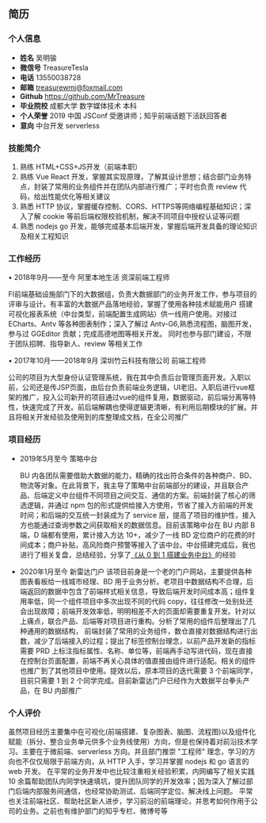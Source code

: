 ## 简历

### 个人信息
* **姓名** 吴明骏
* **微信号** TreasureTesla
* **电话** 13550038728
* **邮箱** treasurewmj@foxmail.com
* **Github** https://github.com/MrTreasure
* **毕业院校** 成都大学 数字媒体技术 本科
* **个人荣誉** 2019 中国 JSConf 受邀讲师；知乎前端话题下活跃回答者
* **意向** 中台开发 serverless


### 技能简介
1. 熟练 HTML+CSS+JS开发（前端本职）
2. 熟练 Vue React 开发，掌握其实现原理，了解其设计思想；结合部门业务特点，封装了常用的业务组件并在团队内部进行推广；平时也负责 review 代码，给出性能优化等相关建议
3. 熟悉 HTTP 协议，掌握缓存控制、CORS、HTTPS等网络编程基础知识；深入了解 cookie 等前后端权限校验机制，解决不同项目中授权认证等问题
4. 熟悉 nodejs go 开发，能够完成基本后端开发，掌握后端开发具备的理论知识及相关工程知识

### 工作经历
• 2018年9月——至今                    阿里本地生活                 资深前端工程师

FI前端基础设施部门下的大数据组，负责大数据部门的业务开发工作，参与项目的评审与设计。有丰富的大数据产品落地经验，掌握了使用各种技术赋能用户
搭建可视化报表系统（中台类型，前端配置生成网站）供一线用户使用。对接过 ECharts、Antv 等各种图表制作；深入了解过 Antv-G6,熟悉流程图，脑图开发，参与过 GGEditor 贡献；完成高德地图等相关开发。
同时也参与部门建设，不限于团队招聘、指导新人、review 等相关工作


• 2017年10月——2018年9月                    深圳竹云科技有限公司                 前端工程师

  公司的项目为大型身份认证管理系统，我在其中负责后台管理页面开发。入职以前，公司还是传JSP页面，由后台负责前端业务逻辑，UI老旧。入职后进行vue框架的推广，投入公司新开的项目通过vue的组件复用，数据驱动，前后端分离等特性，快速完成了开发。前后端解耦也使得逻辑更清晰，有利用后期模块的扩展。并且将相关开发经验及使用到的库整理成文档，在全公司推广


### 项目经历
* 2019年5月至今										策略中台

  BU 内各团队需要借助大数据的能力，精确的找出符合条件的各种商户、BD、物流等对象。在此背景下，我主导了策略中台前端部分的建设，并且联合产品、后端定义中台组件不同项目之间交互、通信的方案。前端封装了核心的筛选逻辑，并通过 npm 包的形式提供给接入方使用，节省了接入方前端的开发时间；和后端的交互统一封装成为了 service 层，提高了项目的维护性，接入方也能通过查询参数之间获取相关的数据信息。目前该策略中台在 BU 内部 B 端，D 端都有使用，累计接入方达 10+，减少了一线 BD 定位商户的花费的时间成本；商户补贴，高风险商户预警等接入了该中台。中台搭建完成后，我也进行了相关复盘，总结经验，分享了[《从 0 到 1 搭建业务中台》](https://zhuanlan.zhihu.com/p/181641511)的经验

* 2020年1月至今										新雷达门户
  该项目前身是一个老的门户网站，主要提供各种图表看板给一线城市经理、BD 用于业务分析。老项目中数据结构不合理，后端返回的数据中包含了前端样式相关信息，导致后端开发时间成本高；组件复用率低，同一个组件项目中多次出现不同的代码 copy，往往修改一处别处还会出现故障；前端开发效率低，明明相差不大的页面却需要重复开发。针对以上痛点，联合产品、后端等对项目进行重构。分析了常用的组件后整理出了几种通用的数据结构， 前端封装了常用的业务组件，数仓直接对数据结构进行出数，减少了后端接入的过程；提出了标签控制台理念，以前产品开发新的指标需要 PRD 上标注指标属性、名称、单位等，前端再手动写进代码，现在直接在控制台页面配置，前端不再关心具体的值直接由组件进行适配。相关的组件也推广到了其他项目中使用。提效以后，原本项目的迭代需要 3 个前端同学，目前只需要 1 到 2 个同学完成。目前新雷达门户已经作为大数据平台拳头产品，在 BU 内部推广
<!-- • 2018年7月至今 							竹云风险引擎

  该项目是整个竹云产品登录环节的监控，我使用Typescript React mobx ECharts开发。将原有的Vue项目的成熟架构经验运用到了React开发中，ts保证了项目的健壮性也使得项目更容易理解以便后来者开发。配合React的HOC特性，封装了大量重复的逻辑提升了开发了效率，主要在于一些后台管理中表格和表单处理。在结合ECharts方面，针对React数据驱动的特点，实现了封装普通ECharts组件能够进行数据驱动，分享了教程[React下ECharts数据驱动的探索](https://zhuanlan.zhihu.com/p/40226494)

该产品主要监控竹云所有产品的登录请求，分析其登录信息比如IP地址、时间、地区等。并将采集到的数据进行大数据整理以及清洗入库，前端负责所有数据的展示以及后台服务、虚拟机信息的监控。通过折线图、饼图、柱状图、热力图等多种图表在前端进行展示。并且能够在前端定制查询条件，针对性的查询相关数据

• 2018年3月——6月              互联网用户管理系统

  该项目是对企业的互联网用户进行统一的管理，权限授取。根据业务的需求，
二次开发及重写了树型组件、穿梭框组件、表格组件，参考elementUI的设计方式，结合我司后台供的数据结构，针对性的编写了符合要求的组件
该项目对用户数据的修改管理也较为复杂，因此在前端的表单编辑有着较为严格的限制。项目中用了动态表单的生成（根据后台的数据要求，生成表单数据，使用了适配器转换数据结构），并涉及到了动态的表单校验与提交

• 2017年12月——2018年5月            安全通讯录

1. 参与项目需求设计，协商讨论restful风格接口在该项目的实现
2. 设计并开发项目中的可复用组件，如名片和多个弹窗组件
  该项目是企业级的通讯录展示系统，涉及到的痛点有用户数据庞大，用户可访问的权限限制，用信息的动态渲染
针对以上特点，在进行前端页面设计时，充分考虑了数据节流以及懒加载，避免不必要的DOM渲染通过axios的拦截器等多种手段统一拦截判断用户有无可访问的权限避免不必要的网络请求；

• 2017年10月——2018年 2月         Epass认证管理后台系统

1. 参与项目需求设计，与后台协商定义接口约定
2. 根据需求制定前端的整体模块架构，以及开发规范
3. 打包完成后通过nginx部署，不再需要后台支持

  这是新公司的第一个项目，因此领导比较重视。该项目主要作用是定义终端设备登录时的动态认规则，涉及指纹、手势、声纹、二维码、短信、OTP、帐号多种登录方式。管理台本身支持所有的证方式。我在其中实现了动态设置登录选项，并且能够根据后台判定的风险级别，动态增加额外证措施。
不同的用户具有不同的操作权限，根据后台返回的权限列表，在前端实现了按钮级的操作权限限制
管理台还实现了用户行为记录，风险提醒模板编辑，表格数据的导入导出等 -->

### 个人评价
  虽然项目经历主要集中在可视化(前端搭建、复杂图表、脑图、流程图)以及组件化赋能（拆分、整合业务单元供多个业务线使用）方向，但是也保持着对前沿技术学习。主要在于微前端、serverless 方向。并且部门推崇 "工程师" 理念，学习的方向也不仅仅局限于前端方向，从 HTTP 入手，学习并掌握 nodejs 和 go 语言的 web 开发。
在平常的业务开发中也比较注重相关经验积累，内网编写了相关实践 10 余篇帮助团队内同学快速填坑，提升团队同学的开发效率；因为深入了解过部门后端内部服务间通信，也经常协助测试、后端同学定位、解决线上问题。
  平常也关注前端社区、帮助社区新人进步，学习前沿的前端理论，并思考如何作用于公司的业务。之前也有维护部门的知乎专栏、微博号等
